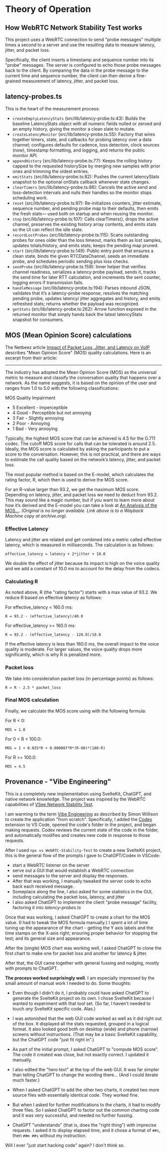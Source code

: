 # Theory of Operation

## How WebRTC Network Stability Test works

This project uses a WebRTC connection to
send "probe messages" multiple times a second
to a server and use the resulting data to
measure latency, jitter, and packet loss.

Specifically, the client inserts
a timestamp and sequence number into its "probe" messages.
The server is configured to echo those probe messages
back to the client.
By comparing the data in the probe message
to the current time and sequence number,
the client can then derive a fine-grained measurement of
latency, jitter, and packet loss.

## latency-probes.ts

This is the heart of the measurement process:

- `createEmptyLatencyStats` (src/lib/latency-probe.ts:43):
  Builds the baseline LatencyStats object with all numeric fields
  nulled or zeroed and an empty history, giving the monitor a
  clean slate to mutate.
- `createLatencyMonitor` (src/lib/latency-probe.ts:55):
  Factory that wires together timers, state, and callbacks for
  probing latency over a data channel; configures defaults for
  cadence, loss detection, clock sources (now), timestamp
  formatting, and logging, and returns the public monitor API.
- `appendHistory` (src/lib/latency-probe.ts:77):
  Keeps the rolling history capped to the requested historySize
  by merging new samples with prior ones and trimming the oldest
  entries.
- `emitStats` (src/lib/latency-probe.ts:82):
  Pushes the current latencyStats snapshot to the optional
  onStats callback whenever state changes.
- `clearTimers` (src/lib/latency-probe.ts:86):
  Cancels the active send and loss-detection intervals and nulls
  their handles so the monitor stops scheduling work.
- `reset` (src/lib/latency-probe.ts:97):
  Re-initializes counters, jitter estimate, sequence number, and
  pending probe map to their defaults, then emits the fresh stats—
  used both on startup and when reusing the monitor.
- `stop` (src/lib/latency-probe.ts:107):
  Calls clearTimers(), drops the active channel, preserves the
  existing history array contents, and emits stats so the UI can
  reflect the idle state.
- `recordLostProbes` (src/lib/latency-probe.ts:115):
  Scans outstanding probes for ones older than the loss timeout,
  marks them as lost samples, updates totals/history, and emits
  stats; keeps the pending map pruned.
- `start` (src/lib/latency-probe.ts:149):
  Public entry point that ensures a clean state, binds the given
  RTCDataChannel, seeds an immediate probe, and schedules
  periodic sending plus loss checks.
- `sendProbe` (src/lib/latency-probe.ts:159):
  Inner helper that verifies channel readiness, serializes a
  latency probe payload, sends it, tracks the send time for later
  RTT calculation, and increments the sent counter, logging
  errors if transmission fails.
- `handleMessage` (src/lib/latency-probe.ts:194):
  Parses inbound JSON, validates that it’s a latency-probe
  response, resolves the matching pending probe, updates latency/
  jitter aggregates and history, and emits refreshed stats;
  returns whether the payload was recognized.
- `getStats` (src/lib/latency-probe.ts:262):
  Arrow function exposed in the returned monitor that simply
  hands back the latest latencyStats snapshot for consumers.

## MOS (Mean Opinion Score) calculations

The Netbeez article
[Impact of Packet Loss, Jitter, and Latency on VoIP](https://netbeez.net/blog/impact-of-packet-loss-jitter-and-latency-on-voip/)
describes "Mean Opinion Score" (MOS) quality calculations.
Here is an excerpt from their article:

---

The industry has adopted the Mean Opinion Score (MOS)
as the universal metric to measure and classify
the conversation quality that happens over a network.
As the name suggests, it is based on the opinion of the
user and ranges from 1.0 to 5.0
with the following classifications:

MOS Quality Impairment

- 5 Excellent - Imperceptible
- 4 Good - Perceptible but not annoying
- 3 Fair - Slightly annoying
- 2 Poor - Annoying
- 1 Bad - Very annoying

Typically, the highest MOS score that can be achieved
is 4.5 for the G.711 codec.
The cutoff MOS score for calls that can be tolerated
is around 2.5.
Ideally, the MOS score is calculated by asking the
participants to put a score to the conversation.
However, this is not practical, and there are ways
to estimate the call quality based on the
network’s latency, jitter, and packet loss.

The most popular method is based on the E-model,
which calculates the rating factor, R,
which then is used to derive the MOS score.

For an R-value larger than 93.2, we get the maximum MOS score.
Depending on latency, jitter, and packet loss we need to deduct from 93.2.
This may sound like a magic number,
but if you want to learn more about how it’s derived
and the E-model you can take a look at
[An Analysis of the MOS...](https://web.archive.org/web/20240401042449/https://scholarworks.gsu.edu/cgi/viewcontent.cgi?article=1043&context=cs_theses).
_(Original is no longer available.
Link above is to a Wayback Machine copy at archive.org)._

### Effective Latency

Latency and jitter are related and get combined into a
metric called effective latency,
which is measured in milliseconds.
The calculation is as follows:

`effective_latency = latency + 2*jitter + 10.0`

We double the effect of jitter because its impact is high
on the voice quality and we add a constant of 10.0 ms
to account for the delay from the codecs.

### Calculating R

As noted above, R (the "rating factor")
starts with a max value of 93.2.
We reduce R based on effective latency as follows:

For effective_latency < 160.0 ms:

`R = 93.2 - (effective_latency)/40.0`

For effective_latency >= 160.0 ms:

`R = 93.2 - (effective_latency - 120.0)/10.0`

If the effective latency is less than 160.0 ms,
the overall impact to the voice quality is moderate.
For larger values, the voice quality drops more significantly,
which is why R is penalized more.

### Packet loss

We take into consideration packet loss
(in percentage points) as follows:

`R = R - 2.5 * packet_loss`

### Final MOS calculation

Finally, we calculate the MOS score using with the following formula:

For R < 0:

`MOS = 1.0`

For 0 < R < 100.0:

`MOS = 1 + 0.035*R + 0.000007*R*(R-60)*(100-R)`

For R >= 100.0:

`MOS = 4.5`

## Provenance - "Vibe Engineering"

This is a completely new implementation
using SvelteKit, ChatGPT, and native network knowledge.
The project was inspired by the WebRTC capabilities of
[VSee Network Stability Test](https://test.vsee.com/network/index.html).

I am warming to the term
[Vibe Engineering](https://simonwillison.net/2025/Oct/7/vibe-engineering/)
as described by Simon Willison to create
the application "from scratch".
Specifically, I added the
[Codex](https://developers.openai.com/codex/ide/)
extension to VS Code,
opened the code's folder in the project, and began making requests.
Codex reviews the current state of the code in the folder,
and automatically modifies and creates new code
in response to those requests.

After I used `npx vs WebRTC-Stability-Test` to
create a new SvelteKit project,
this is the general flow of the prompts I gave
to ChatGPT/Codex in VSCode:

- start a WebRTC listener on the server
- serve out a GUI that would establish a WebRTC connection
- send messages to the server and display the responses.
- After that was working, I manually tweaked the server
  code to echo back each received message.
- Someplace along the line, I also asked for some statistics
  in the GUI, including calculating the packet loss,
  latency, and jitter
- I also asked ChatGPT to implement the client "probe message"
  facility, factoring it into _latency-probes.ts_

Once that was working, I asked ChatGPT to
create a chart for the MOS value.
(I had to tweak the MOS formula manually.)
I spent a lot of time tuning up the appearance
of the chart -
getting the Y axis labels and
the time stamps on the X-axis right;
ensuring proper behavior for stopping the test;
and its general size and appearance.

After the (single) MOS chart was working well,
I asked ChatGPT to clone the first chart
to make one for packet loss
and another for latency & jitter.

After that, the GUI came together with general
fussing and nudging, mostly with prompts to ChatGPT.

**The process worked surprisingly well.**
I am especially impressed by the small amount
of manual work I needed to do.
Some thoughts:

- Even though I didn't do it, I probably could have asked
  ChatGPT to generate the SvelteKit project on its own.
  I chose SvelteKit because I wanted to experiment with
  that tool set.
  (So far, I haven't needed to touch _any_
  SvelteKit specific code. Alas.)
- I was astonished that the web GUI code worked as well
  as it did right out of the box.
  It displayed all the stats requested,
  grouped in a logical format.
  It also looked good both on desktop (wide) and
  phone (narrow) screens without instructions.
  (That may be a basic SvelteKit capability,
  but the ChatGPT code "just fit right in".)
- As part of the initial prompt, I asked ChatGPT
  to "compute MOS score".
  The code it created was close, but not exactly correct.
  I updated it manually.
- I also edited the "hero text" at the top of the web GUI.
  It was far simpler than telling ChatGPT to change the
  wording there... (And I could iterate much faster.)

- When I asked ChatGPT to add the other two charts,
  it created two more source files with essentially
  identical code. They worked fine.
- But when I asked for further modifications to the charts,
  it had to modify three files.
  So I asked ChatGPT to factor out the common charting code and
  it was very successful, and needed no further fussing.

- ChatGPT "understands" (that is, does the "right thing")
  with imprecise requests.
  I asked it to display elapsed time, and it chose a format of
  `##s`, then `##m ##s` without my instruction.

Will I ever "just start hacking code" again? I don't think so.
